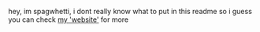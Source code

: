 hey, im spagwhetti, i dont really know what to put in this readme so i guess you can check [my 'website'](https://spagwhetti.github.io/) for more
